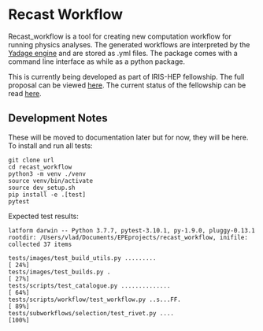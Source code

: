 # Recast Workflow

Recast_workflow is a tool for creating new computation workflow for running physics analyses. The generated workflows are interpreted by the [Yadage engine](https://github.com/yadage/yadage) and are stored as .yml files. The package comes with a command line interface as while as a python package.

This is currently being developed as part of IRIS-HEP fellowship. The full proposal can be viewed [here](https://iris-hep.org/fellows/vovechkin.html). The current status of the fellowship can be read [here](https://github.com/vladov3000/recast_workflow/blob/master/PROGRESS.md).

## Development Notes

These will be moved to documentation later but for now, they will be here. To install and run all tests:

    git clone url
    cd recast_workflow
    python3 -m venv ./venv
    source venv/bin/activate
    source dev_setup.sh
    pip install -e .[test]
    pytest
    
Expected test results:

    latform darwin -- Python 3.7.7, pytest-3.10.1, py-1.9.0, pluggy-0.13.1
    rootdir: /Users/vlad/Documents/EPEprojects/recast_workflow, inifile:
    collected 37 items                                                                                                          

    tests/images/test_build_utils.py .........                                                                            [ 24%]
    tests/images/test_builds.py .                                                                                         [ 27%]
    tests/scripts/test_catalogue.py ..............                                                                        [ 64%]
    tests/scripts/workflow/test_workflow.py ..s...FF.                                                                     [ 89%]
    tests/subworkflows/selection/test_rivet.py ....                                                                       [100%]

